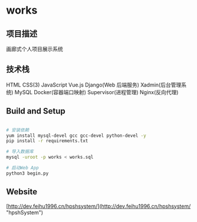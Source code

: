 # works

## 项目描述

画廊式个人项目展示系统

## 技术栈

HTML
CSS(3)
JavaScript
Vue.js
Django(Web 后端服务)
Xadmin(后台管理系统)
MySQL
Docker(容器端口映射)
Supervisor(进程管理)
Nginx(反向代理)

## Build and Setup

```bash

# 安装依赖
yum install mysql-devel gcc gcc-devel python-devel -y
pip install -r requirements.txt

# 导入数据库
mysql -uroot -p works < works.sql

# 启动Web App
python3 begin.py

```

## Website

[http://dev.feihu1996.cn/hpshsystem/](http://dev.feihu1996.cn/hpshsystem/ "hpshSystem")
